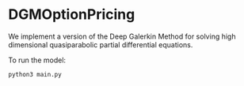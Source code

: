 # DGMOptionPricing
We implement a version of the Deep Galerkin Method for solving high dimensional quasiparabolic partial differential equations.

To run the model:
```
python3 main.py
```
